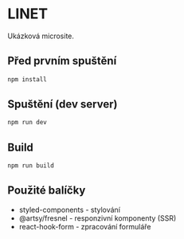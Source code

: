 # LINET

Ukázková microsite.

## Před prvním spuštění

```bash
npm install
```

## Spuštění (dev server)

```bash
npm run dev
```

## Build

```bash
npm run build
```

## Použité balíčky

- styled-components - stylování
- @artsy/fresnel - responzivní komponenty (SSR)
- react-hook-form - zpracování formuláře
